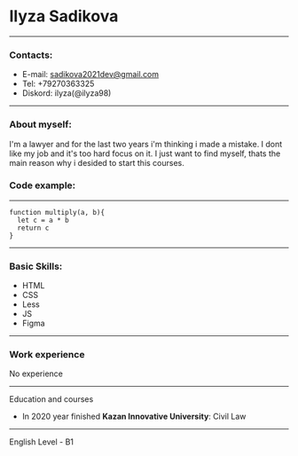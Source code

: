 # Ilyza Sadikova
***************
### Contacts:
* E-mail: sadikova2021dev@gmail.com
* Tel: +79270363325
* Diskord: ilyza(@ilyza98)
***************
### About myself:
I'm a lawyer and for the last two years i'm thinking i made a mistake. I dont like my job and it's too hard focus on it. I just want to find myself, thats the main reason why i desided to start this courses.
### Code example:
***************
```
function multiply(a, b){
  let c = a * b
  return c
}
```
***************
### Basic Skills:
* HTML
* CSS
* Less
* JS
* Figma
***************
### Work experience
No experience
***************
Education and courses
* In 2020 year finished __Kazan Innovative University__: Civil Law
***************
English Level - B1
